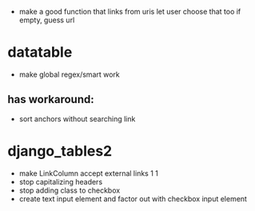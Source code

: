 - make a good function that links from uris
    let user choose that too
    if empty, guess url

# datatable

- make global regex/smart work

## has workaround:

- sort anchors without searching link

# django_tables2

- make LinkColumn accept external links
    1
    1
- stop capitalizing headers
- stop adding class to checkbox
- create text input element and factor out with checkbox input element
